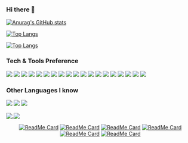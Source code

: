 ### Hi there 👋

<!--
**ruichen199801/ruichen199801** is a ✨ _special_ ✨ repository because its `README.md` (this file) appears on your GitHub profile.

Here are some ideas to get you started:

- 🔭 I’m currently working on ...
- 🌱 I’m currently learning ...
- 👯 I’m looking to collaborate on ...
- 🤔 I’m looking for help with ...
- 💬 Ask me about ...
- 📫 How to reach me: ...
- 😄 Pronouns: ...
- ⚡ Fun fact: ...
-->

[![Anurag's GitHub stats](https://github-readme-stats.vercel.app/api?username=ruichen199801)](https://github.com/anuraghazra/github-readme-stats)

[![Top Langs](https://github-readme-stats.vercel.app/api/top-langs/?username=ruichen199801&layout=compact)](https://github.com/anuraghazra/github-readme-stats)

[![Top Langs](https://github-readme-stats.vercel.app/api/top-langs/?username=ruichen199801)](https://github.com/anuraghazra/github-readme-stats)

### Tech & Tools Preference

<img src = "https://img.shields.io/badge/-HTML5-E34F26?style=flat&logo=html5&logoColor=white"> <img src = "https://img.shields.io/badge/-CSS3-1572B6?style=flat&logo=css3&logoColor=white">
<img src="https://img.shields.io/badge/-Bootstrap-563D7C?style=flat&logo=bootstrap&logoColor=white">
<img src="https://img.shields.io/badge/-JavaScript-eed718?style=flat&logo=javascript&logoColor=ffffff">
<img src="https://img.shields.io/badge/-Sass-cc6699?style=flat&logo=sass&logoColor=ffffff">
<img src="https://img.shields.io/badge/-React-000000?style=flat&logo=react&logoColor=00c8ff">
<img src="https://img.shields.io/badge/-MongoDB-4DB33D?style=flat&logo=mongodb&logoColor=FFFFFF">
<img src="https://img.shields.io/badge/-GraphQL-e535ab?style=flat&logo=graphql&logoColor=FFFFFF">
<img src="https://img.shields.io/badge/-MySQL-F29111?style=flat&logo=mysql&logoColor=FFFFFF">
<img src="https://img.shields.io/badge/-Express.js-787878?style=flat">
<img src="https://img.shields.io/badge/-Node.js-3C873A?style=flat&logo=Node.js&logoColor=white">
<img src="https://img.shields.io/badge/-Firebase-FFA611?style=flat&logo=firebase&logoColor=FFFFFF">
<img src="http://img.shields.io/badge/-Google%20Cloud%20Platform-4285F4?style=flat&logo=google%20cloud&logoColor=white">
<img src="https://img.shields.io/badge/-Progressive Web Apps-5A0FC8?style=flat">
<img src="http://img.shields.io/badge/-Git-F1502F?style=flat&logo=git&logoColor=FFFFFF">
<img src="http://img.shields.io/badge/-Github-000000?style=flat&logo=github&logoColor=FFFFFF">
<img src="http://img.shields.io/badge/-VS%20Code-007ACC?style=flat&logo=visual%20studio%20code&logoColor=white">
<img src="http://img.shields.io/badge/-Heroku-430098?style=flat&logo=heroku&logoColor=white">
<img src="http://img.shields.io/badge/-Vercel-black?style=flat&logo=vercel&logoColor=white">

### Other Languages I know
<img src="http://img.shields.io/badge/-Java-F89820?style=flat&logo=java&logoColor=white"> <img src="https://img.shields.io/badge/-C%20&%20C++-659ad2?style=flat&logo=c%2B%2B&logoColor=ffffff"> <img src="https://img.shields.io/badge/-Python-black?style=flat&logo=python&logoColor=white">

<a href="https://github.com/ruichen199801/treasure-hunt">
  <img align="center" src="https://github-readme-stats.vercel.app/api/pin/?username=ruichen199801&repo=treasure-hunt&theme=radical" />
</a>    
<a href="https://github.com/ruichen199801/treasure-hunt">
  <img align="center" src="https://github-readme-stats.vercel.app/api/pin/?username=ruichen199801&repo=treasure-hunt&theme=radical" />
</a> 

<div align=center>

[![ReadMe Card](https://github-readme-stats.vercel.app/api/pin/?username=ruichen199801&repo=treasure-hunt&theme=radical)](https://github.com/ruichen199801/treasure-hunt)
[![ReadMe Card](https://github-readme-stats.vercel.app/api/pin/?username=ruichen199801&repo=treasure-hunt&theme=radical)](https://github.com/ruichen199801/treasure-hunt)
[![ReadMe Card](https://github-readme-stats.vercel.app/api/pin/?username=ruichen199801&repo=treasure-hunt&theme=radical)](https://github.com/ruichen199801/treasure-hunt)
[![ReadMe Card](https://github-readme-stats.vercel.app/api/pin/?username=ruichen199801&repo=treasure-hunt&theme=radical)](https://github.com/ruichen199801/treasure-hunt)
[![ReadMe Card](https://github-readme-stats.vercel.app/api/pin/?username=ruichen199801&repo=treasure-hunt&theme=radical)](https://github.com/ruichen199801/treasure-hunt)
[![ReadMe Card](https://github-readme-stats.vercel.app/api/pin/?username=ruichen199801&repo=treasure-hunt&theme=radical)](https://github.com/ruichen199801/treasure-hunt)

</div>